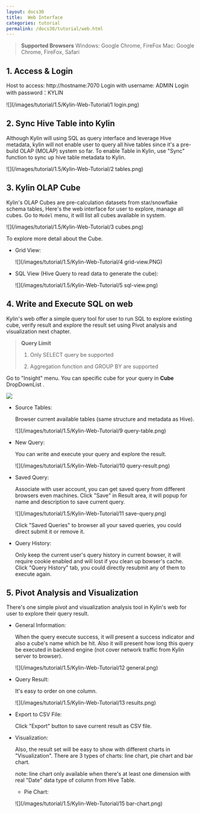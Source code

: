 ```yaml
---
layout: docs30
title:  Web Interface
categories: tutorial
permalink: /docs30/tutorial/web.html
---
```


> **Supported Browsers**
> Windows: Google Chrome, FireFox
> Mac: Google Chrome, FireFox, Safari

## 1. Access & Login
Host to access: http://hostname:7070
Login with username: ADMIN
Login with password：KYLIN

![](/images/tutorial/1.5/Kylin-Web-Tutorial/1 login.png)

## 2. Sync Hive Table into Kylin
Although Kylin will using SQL as query interface and leverage Hive metadata, kylin will not enable user to query all hive tables since it's a pre-build OLAP (MOLAP) system so far. To enable Table in Kylin, use "Sync" function to sync up hive table metadata to Kylin.

![](/images/tutorial/1.5/Kylin-Web-Tutorial/2 tables.png)

## 3. Kylin OLAP Cube
Kylin's OLAP Cubes are pre-calculation datasets from star/snowflake schema tables, Here's the web interface for user to explore, manage all cubes. Go to `Model` menu, it will list all cubes available in system.

![](/images/tutorial/1.5/Kylin-Web-Tutorial/3 cubes.png)

To explore more detail about the Cube.

* Grid View:

   ![](/images/tutorial/1.5/Kylin-Web-Tutorial/4 grid-view.PNG)

* SQL View (Hive Query to read data to generate the cube):

   ![](/images/tutorial/1.5/Kylin-Web-Tutorial/5 sql-view.png)

## 4. Write and Execute SQL on web
Kylin's web offer a simple query tool for user to run SQL to explore existing cube, verify result and explore the result set using Pivot analysis and visualization next chapter.

> **Query Limit**
> 
> 1. Only SELECT query be supported
> 
> 2. Aggregation function and GROUP BY are supported

Go to "Insight" menu. You can specific cube for your query in **Cube** DropDownList .

![](/images/tutorial/Kylin-Web-Tutorial/insight-query-part.png)

* Source Tables:

   Browser current available tables (same structure and metadata as Hive).
  
   ![](/images/tutorial/1.5/Kylin-Web-Tutorial/9 query-table.png)

* New Query:

   You can write and execute your query and explore the result.

   ![](/images/tutorial/1.5/Kylin-Web-Tutorial/10 query-result.png)

* Saved Query:

   Associate with user account, you can get saved query from different browsers even machines.
   Click "Save" in Result area, it will popup for name and description to save current query.

   ![](/images/tutorial/1.5/Kylin-Web-Tutorial/11 save-query.png)

   Click "Saved Queries" to browser all your saved queries, you could direct submit it or remove it.

* Query History:

   Only keep the current user's query history in current bowser, it will require cookie enabled and will lost if you clean up bowser's cache. Click "Query History" tab, you could directly resubmit any of them to execute again.

## 5. Pivot Analysis and Visualization
There's one simple pivot and visualization analysis tool in Kylin's web for user to explore their query result.

* General Information:

   When the query execute success, it will present a success indicator and also a cube's name which be hit. 
   Also it will present how long this query be executed in backend engine (not cover network traffic from Kylin server to browser).

   ![](/images/tutorial/1.5/Kylin-Web-Tutorial/12 general.png)

* Query Result:

   It's easy to order on one column.

   ![](/images/tutorial/1.5/Kylin-Web-Tutorial/13 results.png)

* Export to CSV File:

   Click "Export" button to save current result as CSV file.

* Visualization:

   Also, the result set will be easy to show with different charts in "Visualization". There are 3 types of charts: line chart, pie chart and bar chart.

   note: line chart only available when there's at least one dimension with real "Date" data type of column from Hive Table.

   * Pie Chart:

   ![](/images/tutorial/1.5/Kylin-Web-Tutorial/15 bar-chart.png)

